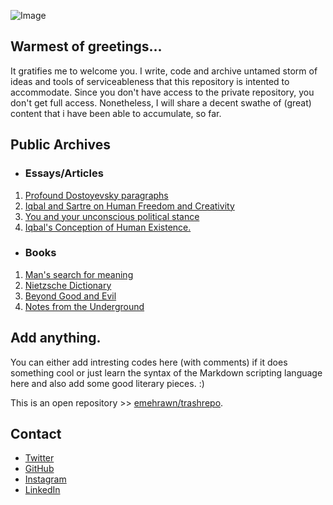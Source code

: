 ![Image](https://github.com/emehrawn/emehrawn.github.io/blob/main/Artboard%202221%403x.png)
## Warmest of greetings...
It gratifies me to welcome you. I write, code and archive untamed storm of ideas and tools of serviceableness that this repository is intented to accommodate. Since you don't have access to the private repository, you don't get full access. Nonetheless, I will share a decent swathe of (great) content that i have been able to accumulate, so far. 

## Public Archives
- ### Essays/Articles
1. [Profound Dostoyevsky paragraphs](https://github.com/emehrawn/emehrawn.github.io/blob/main/dostoyevsky.md)
2. [Iqbal and Sartre on Human Freedom and Creativity](https://github.com/emehrawn/emehrawn.github.io/blob/main/Iqbal%20and%20Sarte.md)
3. [You and your unconscious political stance](https://github.com/emehrawn/emehrawn.github.io/blob/main/01.%20You%20and%20your%20unconscious%20political%20stance..pdf)
4. [Iqbal's Conception of Human Existence.](https://github.com/emehrawn/emehrawn.github.io/blob/main/iqbalexistence.md)

- ### Books
1. [Man's search for meaning](https://github.com/emehrawn/emehrawn.github.io/blob/main/Man's%20Search%20For%20Meaning%20(%20PDFDrive.com%20).pdf)
2. [Nietzsche Dictionary](https://github.com/emehrawn/emehrawn.github.io/blob/main/The%20Nietzsche%20Dictionary.pdf)
3. [Beyond Good and Evil](https://github.com/emehrawn/emehrawn.github.io/blob/main/beyond-good-and-evil.pdf)
4. [Notes from the Underground](https://github.com/emehrawn/emehrawn.github.io/blob/main/notes-from-the-underground.pdf)


## Add anything.

You can either add intresting codes here (with comments) if it does something cool or just learn the syntax of the Markdown scripting language here and also add some good literary pieces. :)

This is an open repository >> [emehrawn/trashrepo](https://github.com/emehrawn/trashrepo). 

## Contact
  
- [Twitter](https://twitter.com/kladenstien9) 
- [GitHub](https://github.com/emehrawn) 
- [Instagram ](https://instagram.com/alimehrawn)
- [LinkedIn](https://www.linkedin.com/in/mehran-ali-ansari-ba100516b/)
